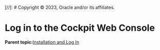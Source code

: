 [//]: # Copyright © 2023, Oracle and/or its affiliates.

# Log in to the Cockpit Web Console

**Parent topic:**[Installation and Log In](../topics/cockpit-install_section.md)

